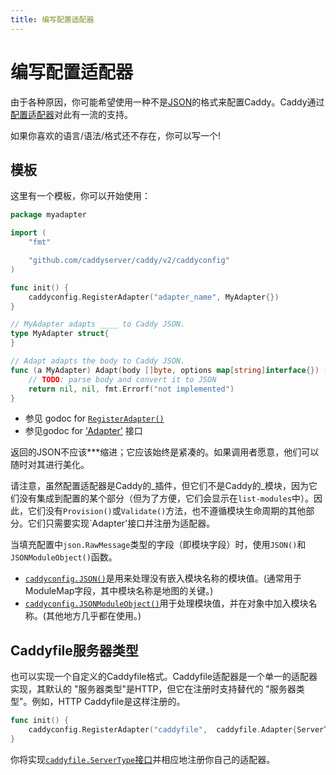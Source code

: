 ```yaml
---
title: 编写配置适配器
---
```


# 编写配置适配器

由于各种原因，你可能希望使用一种不是[JSON](/docs/json/)的格式来配置Caddy。Caddy通过[配置适配器](/docs/config-adapters)对此有一流的支持。

如果你喜欢的语言/语法/格式还不存在，你可以写一个!

## 模板

这里有一个模板，你可以开始使用：

```go
package myadapter

import (
	"fmt"

	"github.com/caddyserver/caddy/v2/caddyconfig"
)

func init() {
	caddyconfig.RegisterAdapter("adapter_name", MyAdapter{})
}

// MyAdapter adapts ____ to Caddy JSON.
type MyAdapter struct{
}

// Adapt adapts the body to Caddy JSON.
func (a MyAdapter) Adapt(body []byte, options map[string]interface{}) ([]byte, []caddyconfig.Warning, error) {
	// TODO: parse body and convert it to JSON
	return nil, nil, fmt.Errorf("not implemented")
}
```

- 参见 godoc for [`RegisterAdapter()`](https://pkg.go.dev/github.com/caddyserver/caddy/v2/caddyconfig?tab=doc#RegisterAdapter)
- 参见godoc for ['Adapter'](https://pkg.go.dev/github.com/caddyserver/caddy/v2/caddyconfig?tab=doc#Adapter) 接口

返回的JSON不应该***缩进；它应该始终是紧凑的。如果调用者愿意，他们可以随时对其进行美化。

请注意，虽然配置适配器是Caddy的_插件，但它们不是Caddy的_模块，因为它们没有集成到配置的某个部分（但为了方便，它们会显示在`list-modules`中）。因此，它们没有`Provision()`或`Validate()`方法，也不遵循模块生命周期的其他部分。它们只需要实现`Adapter'接口并注册为适配器。

当填充配置中`json.RawMessage`类型的字段（即模块字段）时，使用`JSON()`和`JSONModuleObject()`函数。

- [`caddyconfig.JSON()`](https://pkg.go.dev/github.com/caddyserver/caddy/v2/caddyconfig?tab=doc#JSON)是用来处理没有嵌入模块名称的模块值。(通常用于ModuleMap字段，其中模块名称是地图的关键。)
- [`caddyconfig.JSONModuleObject()`](https://pkg.go.dev/github.com/caddyserver/caddy/v2/caddyconfig?tab=doc#JSONModuleObject)用于处理模块值，并在对象中加入模块名称。(其他地方几乎都在使用。)


## Caddyfile服务器类型

也可以实现一个自定义的Caddyfile格式。Caddyfile适配器是一个单一的适配器实现，其默认的 "服务器类型"是HTTP，但它在注册时支持替代的 "服务器类型"。例如，HTTP Caddyfile是这样注册的。

```go
func init() {
	caddyconfig.RegisterAdapter("caddyfile",  caddyfile.Adapter{ServerType: ServerType{}})
}
```

你将实现[`caddyfile.ServerType`接口](https://pkg.go.dev/github.com/caddyserver/caddy/v2/caddyconfig/caddyfile?tab=doc#ServerType)并相应地注册你自己的适配器。
